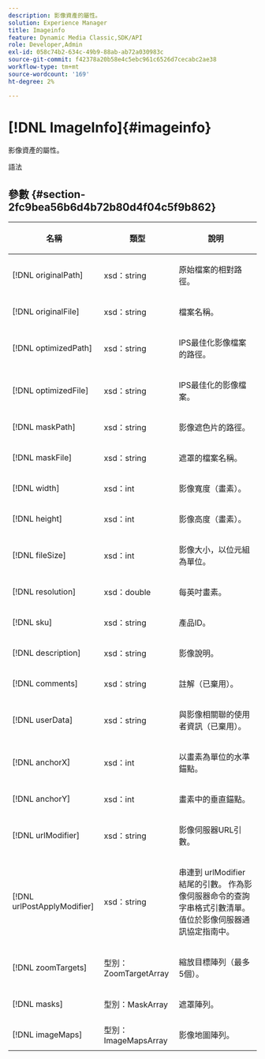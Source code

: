 ```yaml
---
description: 影像資產的屬性。
solution: Experience Manager
title: Imageinfo
feature: Dynamic Media Classic,SDK/API
role: Developer,Admin
exl-id: 058c74b2-634c-49b9-88ab-ab72a030983c
source-git-commit: f42378a20b58e4c5ebc961c6526d7cecabc2ae38
workflow-type: tm+mt
source-wordcount: '169'
ht-degree: 2%

---
```


# [!DNL ImageInfo]{#imageinfo}

影像資產的屬性。

語法

## 參數 {#section-2fc9bea56b6d4b72b80d4f04c5f9b862}

<table id="table_04100BB8ABD84EF68B0A7CE3AD946414"> 
 <thead> 
  <tr> 
   <th colname="col1" class="entry"> <p>名稱 </p> </th> 
   <th colname="col2" class="entry"> <p>類型 </p> </th> 
   <th colname="col3" class="entry"> <p>說明 </p> </th> 
  </tr> 
 </thead>
 <tbody> 
  <tr> 
   <td colname="col1"> <span class="codeph"> <span class="varname"> [!DNL originalPath]</span> </span> </td> 
   <td colname="col2"> <span class="codeph"> xsd：string</span> </td> 
   <td colname="col3"> <p>原始檔案的相對路徑。 </p> </td> 
  </tr> 
  <tr> 
   <td colname="col1"> <span class="codeph"><span class="varname"> [!DNL originalFile]</span> </span> </td> 
   <td colname="col2"> <span class="codeph"> xsd：string</span> </td> 
   <td colname="col3"> <p>檔案名稱。 </p> </td> 
  </tr> 
  <tr> 
   <td colname="col1"> <span class="codeph"><span class="varname"> [!DNL optimizedPath]</span> </span> </td> 
   <td colname="col2"> <span class="codeph"> xsd：string</span> </td> 
   <td colname="col3"> <p>IPS最佳化影像檔案的路徑。 </p> </td> 
  </tr> 
  <tr> 
   <td colname="col1"> <span class="codeph"> <span class="varname"> [!DNL optimizedFile]</span> </span> </td> 
   <td colname="col2"> <span class="codeph"> xsd：string</span> </td> 
   <td colname="col3"> <p>IPS最佳化的影像檔案。 </p> </td> 
  </tr> 
  <tr> 
   <td colname="col1"> <span class="codeph"> <span class="varname"> [!DNL maskPath]</span> </span> </td> 
   <td colname="col2"> <span class="codeph"> xsd：string</span> </td> 
   <td colname="col3"> <p>影像遮色片的路徑。 </p> </td> 
  </tr> 
  <tr> 
   <td colname="col1"> <span class="codeph"> <span class="varname"> [!DNL maskFile]</span> </span> </td> 
   <td colname="col2"> <span class="codeph"> xsd：string</span> </td> 
   <td colname="col3"> <p>遮罩的檔案名稱。 </p> </td> 
  </tr> 
  <tr> 
   <td colname="col1"> <span class="codeph"> <span class="varname"> [!DNL width]</span> </span> </td> 
   <td colname="col2"> <span class="codeph"> xsd：int</span> </td> 
   <td colname="col3"> <p>影像寬度（畫素）。 </p> </td> 
  </tr> 
  <tr> 
   <td colname="col1"> <span class="codeph"> <span class="varname"> [!DNL height]</span> </span> </td> 
   <td colname="col2"> <span class="codeph"> xsd：int</span> </td> 
   <td colname="col3"> <p>影像高度（畫素）。 </p> </td> 
  </tr> 
  <tr> 
   <td colname="col1"> <span class="codeph"> <span class="varname"> [!DNL fileSize]</span> </span> </td> 
   <td colname="col2"> <span class="codeph"> xsd：int</span> </td> 
   <td colname="col3"> <p>影像大小，以位元組為單位。 </p> </td> 
  </tr> 
  <tr> 
   <td colname="col1"> <span class="codeph"> <span class="varname"> [!DNL resolution]</span> </span> </td> 
   <td colname="col2"> <span class="codeph"> xsd：double</span> </td> 
   <td colname="col3"> <p>每英吋畫素。 </p> </td> 
  </tr> 
  <tr> 
   <td colname="col1"> <span class="codeph"> <span class="varname"> [!DNL sku]</span> </span> </td> 
   <td colname="col2"> <span class="codeph"> xsd：string</span> </td> 
   <td colname="col3"> <p>產品ID。 </p> </td> 
  </tr> 
  <tr> 
   <td colname="col1"> <span class="codeph"> <span class="varname"> [!DNL description]</span> </span> </td> 
   <td colname="col2"> <span class="codeph"> xsd：string</span> </td> 
   <td colname="col3"> <p>影像說明。 </p> </td> 
  </tr> 
  <tr> 
   <td colname="col1"> <span class="codeph"> <span class="varname"> [!DNL comments]</span> </span> </td> 
   <td colname="col2"> <span class="codeph"> xsd：string</span> </td> 
   <td colname="col3"> <p>註解（已棄用）。 </p> </td> 
  </tr> 
  <tr> 
   <td colname="col1"> <span class="codeph"> <span class="varname"> [!DNL userData]</span> </span> </td> 
   <td colname="col2"> <span class="codeph"> xsd：string</span> </td> 
   <td colname="col3"> <p>與影像相關聯的使用者資訊（已棄用）。 </p> </td> 
  </tr> 
  <tr> 
   <td colname="col1"> <span class="codeph"> <span class="varname"> [!DNL anchorX]</span> </span> </td> 
   <td colname="col2"> <span class="codeph"> xsd：int</span> </td> 
   <td colname="col3"> <p>以畫素為單位的水準錨點。 </p> </td> 
  </tr> 
  <tr> 
   <td colname="col1"> <span class="codeph"> <span class="varname"> [!DNL anchorY]</span> </span> </td> 
   <td colname="col2"> <span class="codeph"> xsd：int</span> </td> 
   <td colname="col3"> <p>畫素中的垂直錨點。 </p> </td> 
  </tr> 
  <tr> 
   <td colname="col1"> <span class="codeph"> <span class="varname"> [!DNL urlModifier]</span> </span> </td> 
   <td colname="col2"> <span class="codeph"> xsd：string</span> </td> 
   <td colname="col3"> <p>影像伺服器URL引數。 </p> </td> 
  </tr> 
  <tr> 
   <td colname="col1"> <span class="codeph"> <span class="varname"> [!DNL urlPostApplyModifier]</span> </span> </td> 
   <td colname="col2"> <span class="codeph"> xsd：string</span> </td> 
   <td colname="col3"> <p>串連到<span class="codeph"> urlModifier</span>結尾的引數。 作為影像伺服器命令的查詢字串格式引數清單。 值位於影像伺服器通訊協定指南中。 </p> </td> 
  </tr> 
  <tr> 
   <td colname="col1"> <span class="codeph"> <span class="varname"> [!DNL zoomTargets]</span> </span> </td> 
   <td colname="col2"> <span class="codeph">型別：ZoomTargetArray</span> </td> 
   <td colname="col3"> <p>縮放目標陣列（最多5個）。 </p> </td> 
  </tr> 
  <tr> 
   <td colname="col1"> <span class="codeph"> <span class="varname"> [!DNL masks]</span> </span> </td> 
   <td colname="col2"> <span class="codeph">型別：MaskArray</span> </td> 
   <td colname="col3"> <p>遮罩陣列。 </p> </td> 
  </tr> 
  <tr> 
   <td colname="col1"> <span class="codeph"> <span class="varname"> [!DNL imageMaps]</span> </span> </td> 
   <td colname="col2"> <span class="codeph">型別：ImageMapsArray</span> </td> 
   <td colname="col3"> <p>影像地圖陣列。 </p> </td> 
  </tr> 
 </tbody> 
</table>
